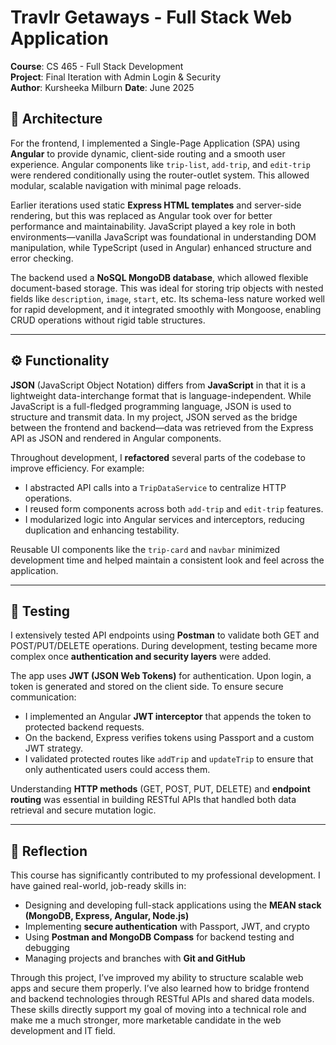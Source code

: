 # Travlr Getaways - Full Stack Web Application

**Course**: CS 465 - Full Stack Development  
**Project**: Final Iteration with Admin Login & Security  
**Author**: Kursheeka Milburn
**Date**: June 2025

## 📐 Architecture

For the frontend, I implemented a Single-Page Application (SPA) using **Angular** to provide dynamic, client-side routing and a smooth user experience. Angular components like `trip-list`, `add-trip`, and `edit-trip` were rendered conditionally using the router-outlet system. This allowed modular, scalable navigation with minimal page reloads.

Earlier iterations used static **Express HTML templates** and server-side rendering, but this was replaced as Angular took over for better performance and maintainability. JavaScript played a key role in both environments—vanilla JavaScript was foundational in understanding DOM manipulation, while TypeScript (used in Angular) enhanced structure and error checking.

The backend used a **NoSQL MongoDB database**, which allowed flexible document-based storage. This was ideal for storing trip objects with nested fields like `description`, `image`, `start`, etc. Its schema-less nature worked well for rapid development, and it integrated smoothly with Mongoose, enabling CRUD operations without rigid table structures.

---

## ⚙️ Functionality

**JSON** (JavaScript Object Notation) differs from **JavaScript** in that it is a lightweight data-interchange format that is language-independent. While JavaScript is a full-fledged programming language, JSON is used to structure and transmit data. In my project, JSON served as the bridge between the frontend and backend—data was retrieved from the Express API as JSON and rendered in Angular components.

Throughout development, I **refactored** several parts of the codebase to improve efficiency. For example:
- I abstracted API calls into a `TripDataService` to centralize HTTP operations.
- I reused form components across both `add-trip` and `edit-trip` features.
- I modularized logic into Angular services and interceptors, reducing duplication and enhancing testability.

Reusable UI components like the `trip-card` and `navbar` minimized development time and helped maintain a consistent look and feel across the application.

---

## 🧪 Testing

I extensively tested API endpoints using **Postman** to validate both GET and POST/PUT/DELETE operations. During development, testing became more complex once **authentication and security layers** were added.

The app uses **JWT (JSON Web Tokens)** for authentication. Upon login, a token is generated and stored on the client side. To ensure secure communication:
- I implemented an Angular **JWT interceptor** that appends the token to protected backend requests.
- On the backend, Express verifies tokens using Passport and a custom JWT strategy.
- I validated protected routes like `addTrip` and `updateTrip` to ensure that only authenticated users could access them.

Understanding **HTTP methods** (GET, POST, PUT, DELETE) and **endpoint routing** was essential in building RESTful APIs that handled both data retrieval and secure mutation logic.

---

## 💭 Reflection

This course has significantly contributed to my professional development. I have gained real-world, job-ready skills in:
- Designing and developing full-stack applications using the **MEAN stack (MongoDB, Express, Angular, Node.js)**
- Implementing **secure authentication** with Passport, JWT, and crypto
- Using **Postman and MongoDB Compass** for backend testing and debugging
- Managing projects and branches with **Git and GitHub**

Through this project, I’ve improved my ability to structure scalable web apps and secure them properly. I’ve also learned how to bridge frontend and backend technologies through RESTful APIs and shared data models. These skills directly support my goal of moving into a technical role and make me a much stronger, more marketable candidate in the web development and IT field.

